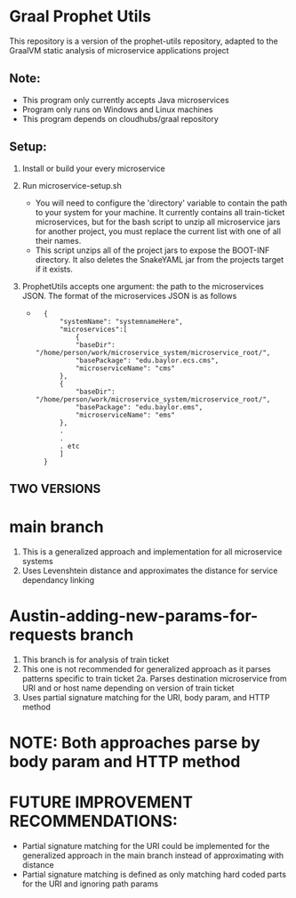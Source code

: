 # Graal Prophet Utils

This repository is a version of the prophet-utils repository, adapted to the GraalVM static analysis of microservice applications project

## Note:
- This program only currently accepts Java microservices
- Program only runs on Windows and Linux machines
- This program depends on cloudhubs/graal repository

## Setup:
1. Install or build your every microservice
2. Run microservice-setup.sh
    - You will need to configure the 'directory' variable to contain the path to your system for your machine. It currently contains all train-ticket microservices, but for the bash script to unzip all microservice jars for another project, you must replace the current list with one of all their names.
    - This script unzips all of the project jars to expose the BOOT-INF directory. It also deletes the SnakeYAML jar from the projects target if it exists.

3. ProphetUtils accepts one argument: the path to the microservices JSON. The format of the microservices JSON is as follows
    - ```
        {
            "systemName": "systemnameHere",
            "microservices":[
                {
                "baseDir": "/home/person/work/microservice_system/microservice_root/",
                "basePackage": "edu.baylor.ecs.cms",
                "microserviceName": "cms"
            },
            {
                "baseDir": "/home/person/work/microservice_system/microservice_root/",
                "basePackage": "edu.baylor.ems",
                "microserviceName": "ems"
            },
            .
            .
            . etc
            ]
        }
        ```


## TWO VERSIONS

# main branch
1. This is a generalized approach and implementation for all microservice systems
2. Uses Levenshtein distance and approximates the distance for service dependancy linking

# Austin-adding-new-params-for-requests branch
1. This branch is for analysis of train ticket
2. This one is not recommended for generalized approach as it parses patterns specific to train ticket
    2a. Parses destination microservice from URI and or host name depending on version of train ticket
3. Uses partial signature matching for the URI, body param, and HTTP method

# NOTE: Both approaches parse by body param and HTTP method

# FUTURE IMPROVEMENT RECOMMENDATIONS:
- Partial signature matching for the URI could be implemented for the generalized approach in the main branch instead of approximating with distance
- Partial signature matching is defined as only matching hard coded parts for the URI and ignoring path params
